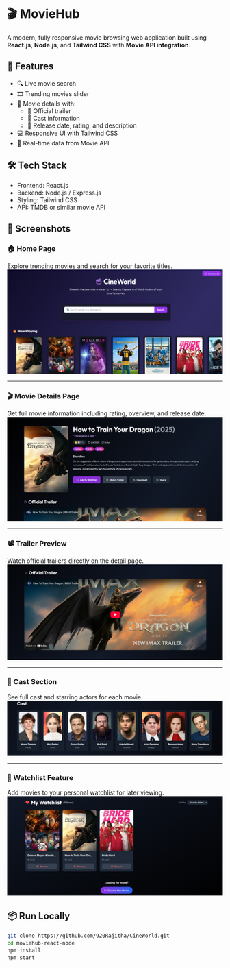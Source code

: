 # 🎬 MovieHub

A modern, fully responsive movie browsing web application built using **React.js**, **Node.js**, and **Tailwind CSS** with **Movie API integration**.

## 🚀 Features

- 🔍 Live movie search
- 🎞️ Trending movies slider
- 📄 Movie details with:
  - 🎥 Official trailer
  - 👥 Cast information
  - 📅 Release date, rating, and description
- 💻 Responsive UI with Tailwind CSS
- 🔗 Real-time data from Movie API

## 🛠️ Tech Stack

- Frontend: React.js
- Backend: Node.js / Express.js
- Styling: Tailwind CSS
- API: TMDB or similar movie API

## 📸 Screenshots

### 🏠 Home Page  
Explore trending movies and search for your favorite titles.  
![Home Page](/public/home.png)

---

### 🎬 Movie Details Page  
Get full movie information including rating, overview, and release date.  
![Movie Details](/public/movie-details.png)

---

### 📽️ Trailer Preview  
Watch official trailers directly on the detail page.  
![Trailer Preview](/public/movie-trailer.png)

---

### 👥 Cast Section  
See full cast and starring actors for each movie.  
![Cast Section](/public/movie-cast.png)

---

### 📌 Watchlist Feature  
Add movies to your personal watchlist for later viewing.  
![Watchlist](/public/watchlist.png)


## 📦 Run Locally

```bash
git clone https://github.com/920Rajitha/CineWorld.git
cd moviehub-react-node
npm install
npm start
